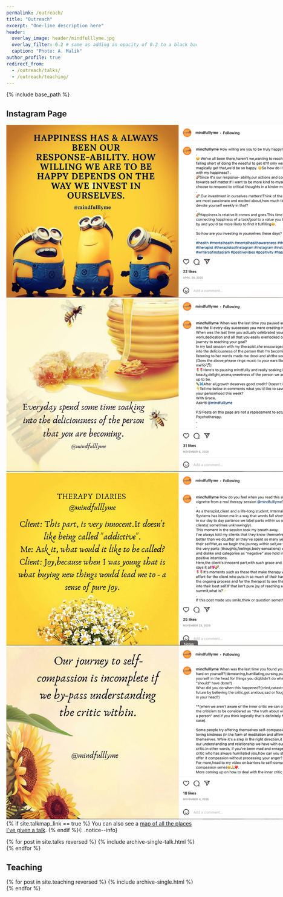 ```yaml
---
permalink: /outreach/
title: "Outreach"
excerpt: "One-line description here"
header:
  overlay_image: header/mindfulllyme.jpg
  overlay_filter: 0.2 # same as adding an opacity of 0.2 to a black background
  caption: "Photo: A. Malik"
author_profile: true
redirect_from: 
  - /outreach/talks/
  - /outreach/teaching/
---
```


{% include base_path %}


## Instagram Page

<div style="float: left; margin-right: 10px; width: 800px">
    <a href="https://www.instagram.com/p/B_jkE9ejVsB/" title="https://www.instagram.com/p/B_jkE9ejVsB/"><img src="/images/mindfullly.png"></a>
</div>
</br>


<div style="float: left; margin-right: 10px; width: 800px">
    <a href="https://www.instagram.com/p/B_jkE9ejVsB/" title="https://www.instagram.com/p/B_jkE9ejVsB/"><img src="/images/mind_2.png"></a>
</div>
</br>

<div style="float: left; margin-right: 10px; width: 800px">
    <a href="https://www.instagram.com/p/B_jkE9ejVsB/" title="https://www.instagram.com/p/B_jkE9ejVsB/"><img src="/images/mind_3.png"></a>
</div>
</br>

<div style="float: left; margin-right: 10px; width: 800px">
    <a href="https://www.instagram.com/p/B_jkE9ejVsB/" title="https://www.instagram.com/p/B_jkE9ejVsB/"><img src="/images/mind_4.png"></a>
</div>
</br>


{% if site.talkmap_link == true %}
  <i class="fas fa-map-marked-alt"></i> You can also see a [map of all the places I've given a talk](/outreach/talkmap/).
{% endif %}{: .notice--info}

{% for post in site.talks reversed %}
  {% include archive-single-talk.html %}
{% endfor %}


## Teaching
{% for post in site.teaching reversed %}
  {% include archive-single.html %}
{% endfor %}
